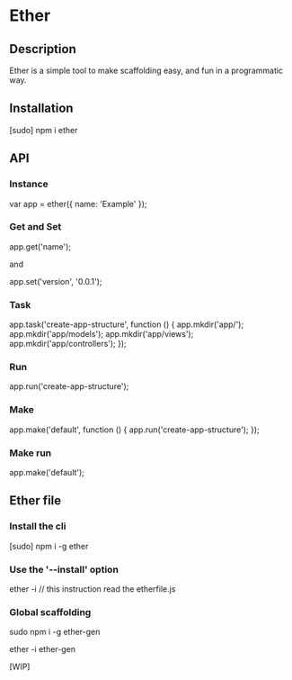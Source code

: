 # Ether

## Description

Ether is a simple tool to make scaffolding easy, and fun in
a programmatic way.

## Installation

  [sudo] npm i ether

## API

### Instance

  var app = ether({
    name: 'Example'
  });

### Get and Set

  app.get('name');

  and

  app.set('version', '0.0.1');

### Task

  app.task('create-app-structure', function () {
    app.mkdir('app/');
    app.mkdir('app/models');
    app.mkdir('app/views');
    app.mkdir('app/controllers');
  });

### Run

  app.run('create-app-structure');

### Make

  app.make('default', function () {
    app.run('create-app-structure');
  });

### Make run

  app.make('default');

## Ether file

### Install the cli

  [sudo] npm i -g ether

### Use the '--install' option

  ether -i // this instruction read the etherfile.js

### Global scaffolding

  sudo npm i -g ether-gen

  ether -i ether-gen

[WIP]
